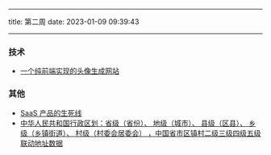 <!--
 * @Author: try try418@163.com
 * @Date: 2023-01-09 09:39:43
 * @Description:
-->

---

title: 第二周
date: 2023-01-09 09:39:43

---

### 技术

- [一个纯前端实现的头像生成网站](https://vue-color-avatar.vercel.app/)

### 其他

- [SaaS 产品的生死线](https://mp.weixin.qq.com/s/3SNwc2xYrjFM5sHA3etVhA)
- [中华人民共和国行政区划：省级（省份）、 地级（城市）、 县级（区县）、 乡级（乡镇街道）、 村级（村委会居委会） ，中国省市区镇村二级三级四级五级联动地址数据](https://github.com/modood/Administrative-divisions-of-China)
